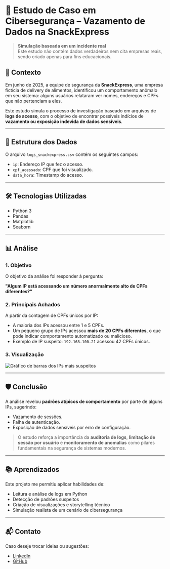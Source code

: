 # 🔐 Estudo de Caso em Cibersegurança – Vazamento de Dados na SnackExpress

> **Simulação baseada em um incidente real**  
> Este estudo não contém dados verdadeiros nem cita empresas reais, sendo criado apenas para fins educacionais.

## 🧠 Contexto

Em junho de 2025, a equipe de segurança da **SnackExpress**, uma empresa fictícia de delivery de alimentos, identificou um comportamento anômalo em seu sistema: alguns usuários relataram ver nomes, endereços e CPFs que não pertenciam a eles.

Este estudo simula o processo de investigação baseado em arquivos de **logs de acesso**, com o objetivo de encontrar possíveis indícios de **vazamento ou exposição indevida de dados sensíveis**.

---

## 📁 Estrutura dos Dados

O arquivo `logs_snackexpress.csv` contém os seguintes campos:

- `ip`: Endereço IP que fez o acesso.
- `cpf_acessado`: CPF que foi visualizado.
- `data_hora`: Timestamp do acesso.

---

## 🛠️ Tecnologias Utilizadas

- Python 3
- Pandas
- Matplotlib
- Seaborn

---

## 📊 Análise

### 1. Objetivo

O objetivo da análise foi responder à pergunta:

**"Algum IP está acessando um número anormalmente alto de CPFs diferentes?"**

### 2. Principais Achados

A partir da contagem de CPFs únicos por IP:

- A maioria dos IPs acessou entre 1 e 5 CPFs.
- Um pequeno grupo de IPs acessou **mais de 20 CPFs diferentes**, o que pode indicar comportamento automatizado ou malicioso.
- Exemplo de IP suspeito: `192.168.100.21` acessou 42 CPFs únicos.

### 3. Visualização

![Gráfico de barras dos IPs mais suspeitos](coloque-o-nome-do-seu-arquivo.png)

---

## 🛡️ Conclusão

A análise revelou **padrões atípicos de comportamento** por parte de alguns IPs, sugerindo:

- Vazamento de sessões.
- Falha de autenticação.
- Exposição de dados sensíveis por erro de configuração.

> O estudo reforça a importância da **auditoria de logs**, **limitação de sessão por usuário** e **monitoramento de anomalias** como pilares fundamentais na segurança de sistemas modernos.

---

## 📚 Aprendizados

Este projeto me permitiu aplicar habilidades de:

- Leitura e análise de logs em Python
- Detecção de padrões suspeitos
- Criação de visualizações e storytelling técnico
- Simulação realista de um cenário de cibersegurança

---

## 📬 Contato

Caso deseje trocar ideias ou sugestões:

- [LinkedIn](https://www.linkedin.com/in/nataliaaguiars)
- [GitHub](https://github.com/nataliaaguiars)

